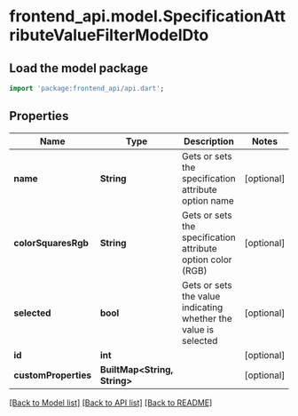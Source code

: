 # frontend_api.model.SpecificationAttributeValueFilterModelDto

## Load the model package
```dart
import 'package:frontend_api/api.dart';
```

## Properties
Name | Type | Description | Notes
------------ | ------------- | ------------- | -------------
**name** | **String** | Gets or sets the specification attribute option name | [optional] 
**colorSquaresRgb** | **String** | Gets or sets the specification attribute option color (RGB) | [optional] 
**selected** | **bool** | Gets or sets the value indicating whether the value is selected | [optional] 
**id** | **int** |  | [optional] 
**customProperties** | **BuiltMap&lt;String, String&gt;** |  | [optional] 

[[Back to Model list]](../README.md#documentation-for-models) [[Back to API list]](../README.md#documentation-for-api-endpoints) [[Back to README]](../README.md)


